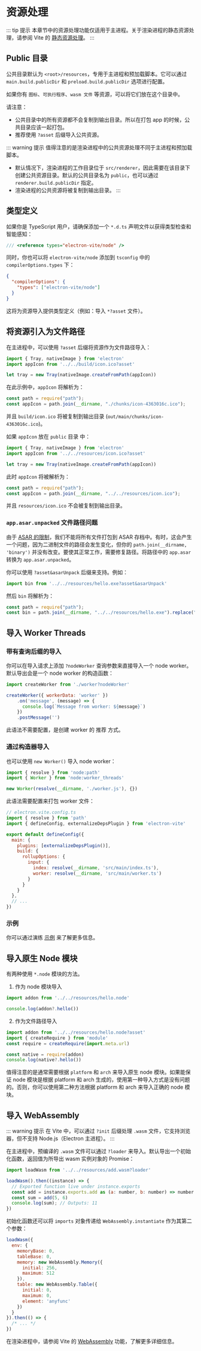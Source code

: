 # 资源处理

::: tip 提示
本章节中的资源处理功能仅适用于主进程。关于渲染进程的静态资源处理，请参阅 Vite 的 [静态资源处理](https://cn.vitejs.dev/guide/assets.html)。
:::

## Public 目录

公共目录默认为 `<root>/resources`，专用于主进程和预加载脚本。它可以通过 `main.build.publicDir` 和 `preload.build.publicDir` 选项进行配置。

如果你有 `图标`、`可执行程序`、`wasm 文件` 等资源，可以将它们放在这个目录中。

请注意：

- 公共目录中的所有资源都不会复制到输出目录。所以在打包 app 的时候，公共目录应该一起打包。
- 推荐使用 `?asset` 后缀导入公共资源。

::: warning 提示
值得注意的是渲染进程中的公共资源处理不同于主进程和预加载脚本。

- 默认情况下，渲染进程的工作目录位于 `src/renderer`，因此需要在该目录下创建公共资源目录。默认的公共目录名为 `public`，也可以通过 `renderer.build.publicDir` 指定。
- 渲染进程的公共资源将被复制到输出目录。
:::


## 类型定义

如果你是 TypeScript 用户，请确保添加一个 `*.d.ts` 声明文件以获得类型检查和智能感知：

```js
/// <reference types="electron-vite/node" />
```

同时，你也可以将 `electron-vite/node` 添加到 `tsconfig` 中的 `compilerOptions.types` 下：

```json
{
  "compilerOptions": {
    "types": ["electron-vite/node"]
  }
}
```

这将为资源导入提供类型定义（例如：导入 `*?asset` 文件）。

## 将资源引入为文件路径

在主进程中，可以使用 `?asset` 后缀将资源作为文件路径导入：

```js {2}
import { Tray, nativeImage } from 'electron'
import appIcon from '../../build/icon.ico?asset'

let tray = new Tray(nativeImage.createFromPath(appIcon))
```

在此示例中，`appIcon` 将解析为：

```js
const path = require("path");
const appIcon = path.join(__dirname, "./chunks/icon-4363016c.ico");
```

并且 `build/icon.ico` 将被复制到输出目录 (`out/main/chunks/icon-4363016c.ico`)。

如果 `appIcon` 放在 `public` 目录 中：

```js {2}
import { Tray, nativeImage } from 'electron'
import appIcon from '../../resources/icon.ico?asset'

let tray = new Tray(nativeImage.createFromPath(appIcon))
```

此时 `appIcon` 将被解析为：

```js
const path = require("path");
const appIcon = path.join(__dirname, "../../resources/icon.ico");
```

并且 `resources/icon.ico` 不会被复制到输出目录。

### `app.asar.unpacked` 文件路径问题

由于 [ASAR 的限制](https://www.electronjs.org/docs/latest/tutorial/asar-archives#limitations-of-the-node-api)，我们不能将所有文件打包到 ASAR 存档中。有时，这会产生一个问题，因为二进制文件的路径会发生变化，但你的 `path.join(__dirname, 'binary')` 并没有改变。要使其正常工作，需要修复路径。将路径中的 `app.asar` 转换为 `app.asar.unpacked`。

你可以使用 `?asset&asarUnpack` 后缀来支持。例如：

```js
import bin from '../../resources/hello.exe?asset&asarUnpack'
```

然后 `bin` 将解析为：

```js
const path = require("path");
const bin = path.join(__dirname, "../../resources/hello.exe").replace("app.asar", "app.asar.unpacked");
```

## 导入 Worker Threads

### 带有查询后缀的导入

你可以在导入请求上添加 `?nodeWorker` 查询参数来直接导入一个 node worker。默认导出会是一个 node worker 的构造函数：

```js
import createWorker from './worker?nodeWorker'

createWorker({ workerData: 'worker' })
    .on('message', (message) => {
      console.log(`Message from worker: ${message}`)
    })
    .postMessage('')
```

此语法不需要配置，是创建 worker 的 推荐 方式。

### 通过构造器导入

也可以使用 `new Worker()` 导入 node worker：

```js
import { resolve } from 'node:path'
import { Worker } from 'node:worker_threads'

new Worker(resolve(__dirname, './worker.js'), {})
```

此语法需要配置来打包 worker 文件：

```js
// electron.vite.config.ts
import { resolve } from 'path'
import { defineConfig, externalizeDepsPlugin } from 'electron-vite'

export default defineConfig({
  main: {
    plugins: [externalizeDepsPlugin()],
    build: {
      rollupOptions: {
        input: {
          index: resolve(__dirname, 'src/main/index.ts'),
          worker: resolve(__dirname, 'src/main/worker.ts')
        }
      }
    }
  },
  // ...
})
```

### 示例

你可以通过演练 [示例](https://github.com/alex8088/electron-vite-worker-example) 来了解更多信息。


## 导入原生 Node 模块

有两种使用 `*.node` 模块的方法。

1. 作为 node 模块导入

```js
import addon from '../../resources/hello.node'

console.log(addon?.hello())
```

2. 作为文件路径导入

```js
import addon from '../../resources/hello.node?asset'
import { createRequire } from 'module'
const require = createRequire(import.meta.url)

const native = require(addon)
console.log(native?.hello())
```

值得注意的是通常需要根据 `platform` 和 `arch` 来导入原生 node 模块。如果能保证 node 模块是根据 platform 和 arch 生成的，使用第一种导入方式是没有问题的。否则，你可以使用第二种方法根据 platform 和 arch 来导入正确的 node 模块。

## 导入 WebAssembly

::: warning  提示
在 Vite 中，可以通过 `?init` 后缀处理 `.wasm` 文件，它支持浏览器，但不支持 Node.js（Electron 主进程）。
:::

在主进程中，预编译的 `.wasm` 文件可以通过 `?loader` 来导入。默认导出一个初始化函数，返回值为所导出 wasm 实例对象的 Promise：

```js
import loadWasm from '../../resources/add.wasm?loader'

loadWasm().then((instance) => {
  // Exported function live under instance.exports
  const add = instance.exports.add as (a: number, b: number) => number
  const sum = add(5, 6)
  console.log(sum); // Outputs: 11
})
```

初始化函数还可以将 `imports` 对象传递给 `WebAssembly.instantiate` 作为其第二个参数：

```js
loadWasm({
  env: {
    memoryBase: 0,
    tableBase: 0,
    memory: new WebAssembly.Memory({
      initial: 256,
      maximum: 512
    }),
    table: new WebAssembly.Table({
      initial: 0,
      maximum: 0,
      element: 'anyfunc'
    })
  }
}).then(() => {
  /* ... */
})
```

在渲染进程中，请参阅 Vite 的 [WebAssembly](https://vitejs.dev/guide/features.html#webassembly) 功能，了解更多详细信息。
